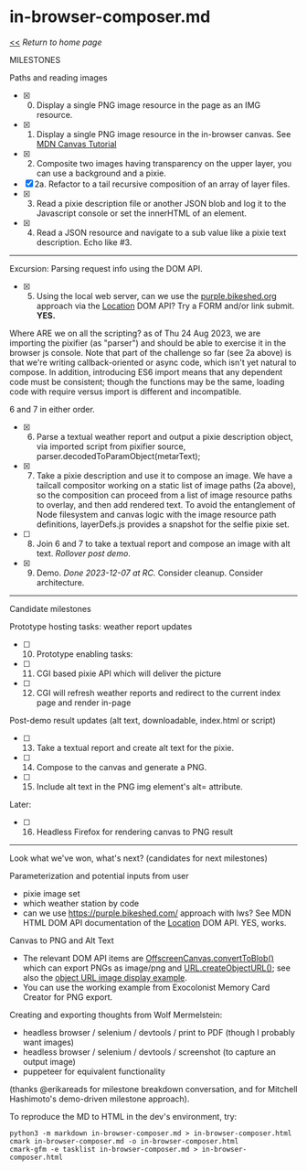 # in-browser-composer.md

[<<](/) _Return to home page_

MILESTONES

Paths and reading images

- [x] 0. Display a single PNG image resource in the page as an IMG resource.
- [x] 1. Display a single PNG image resource in the in-browser canvas. See [MDN Canvas Tutorial](https://developer.mozilla.org/en-US/docs/Web/API/Canvas_API/Tutorial/Using_images)
- [x] 2. Composite two images having transparency on the upper layer, you can use a background and a pixie.
- [x] 2a. Refactor to a tail recursive composition of an array of layer files.
- [x] 3. Read a pixie description file or another JSON blob and log it to the Javascript console or set the innerHTML of an element.
- [x] 4. Read a JSON resource and navigate to a sub value like a pixie text description. Echo like #3.

----
Excursion: Parsing request info using the DOM API.

- [x] 5. Using the local web server, can we use the [purple.bikeshed.org](http://purple.bikeshed.org) approach via the [Location](https://developer.mozilla.org/en-US/docs/Web/API/Location) DOM API? Try a FORM and/or link submit. **YES.**

Where ARE we on all the scripting? as of Thu 24 Aug 2023, we are importing the
pixifier (as "parser") and should be able to exercise it in the browser js
console. Note that part of the challenge so far (see 2a above) is that we're
writing callback-oriented or async code, which isn't yet natural to compose.
In addition, introducing ES6 import means that any dependent code must be
consistent; though the functions may be the same, loading code with require
versus import is different and incompatible.

6 and 7 in either order.

- [x] 6. Parse a textual weather report and output a pixie description object, via imported script from pixifier source, parser.decodedToParamObject(metarText);
- [x] 7. Take a pixie description and use it to compose an image. We have a tailcall compositor working on a static list of image paths (2a above), so the composition can proceed from a list of image resource paths to overlay, and then add rendered text. To avoid the entanglement of Node filesystem and canvas logic with the image resource path definitions, layerDefs.js provides a snapshot for the selfie pixie set.
- [ ] 8. Join 6 and 7 to take a textual report and compose an image with alt text. _Rollover post demo_.
- [x] 9. Demo. _Done 2023-12-07 at RC._ Consider cleanup. Consider architecture.

----
Candidate milestones

Prototype hosting tasks: weather report updates
- [ ] 10. Prototype enabling tasks:
- [ ] 11. CGI based pixie API which will deliver the picture
- [ ] 12. CGI will refresh weather reports and redirect to the current index page and render in-page

Post-demo result updates (alt text, downloadable, index.html or script)
- [ ] 13. Take a textual report and create alt text for the pixie.
- [ ] 14. Compose to the canvas and generate a PNG.
- [ ] 15. Include alt text in the PNG img element's alt= attribute.

Later:
- [ ] 16. Headless Firefox for rendering canvas to PNG result

----

Look what we've won, what's next? (candidates for next milestones)

Parameterization and potential inputs from user
- pixie image set
- which weather station by code
- can we use https://purple.bikeshed.com/ approach with lws? See MDN HTML DOM API documentation of the [Location](https://developer.mozilla.org/en-US/docs/Web/API/Location) DOM API. YES, works.

Canvas to PNG and Alt Text
- The relevant DOM API items are [OffscreenCanvas.convertToBlob()](https://developer.mozilla.org/en-US/docs/Web/API/OffscreenCanvas/convertToBlob) which can export PNGs as image/png and [URL.createObjectURL()](https://developer.mozilla.org/en-US/docs/Web/API/URL/createObjectURL_static); see also the [object URL image display example](https://developer.mozilla.org/en-US/docs/Web/API/File_API/Using_files_from_web_applications#example_using_object_urls_to_display_images).
- You can use the working example from Exocolonist Memory Card Creator for PNG export.

Creating and exporting thoughts from Wolf Mermelstein:

* headless browser / selenium / devtools / print to PDF (though I probably want images)
* headless browser / selenium / devtools / screenshot (to capture an output image)
* puppeteer for equivalent functionality

(thanks @erikareads for milestone breakdown conversation, and for Mitchell Hashimoto's demo-driven milestone approach).

To reproduce the MD to HTML in the dev's environment, try:
```
python3 -m markdown in-browser-composer.md > in-browser-composer.html
cmark in-browser-composer.md -o in-browser-composer.html
cmark-gfm -e tasklist in-browser-composer.md > in-browser-composer.html
```
